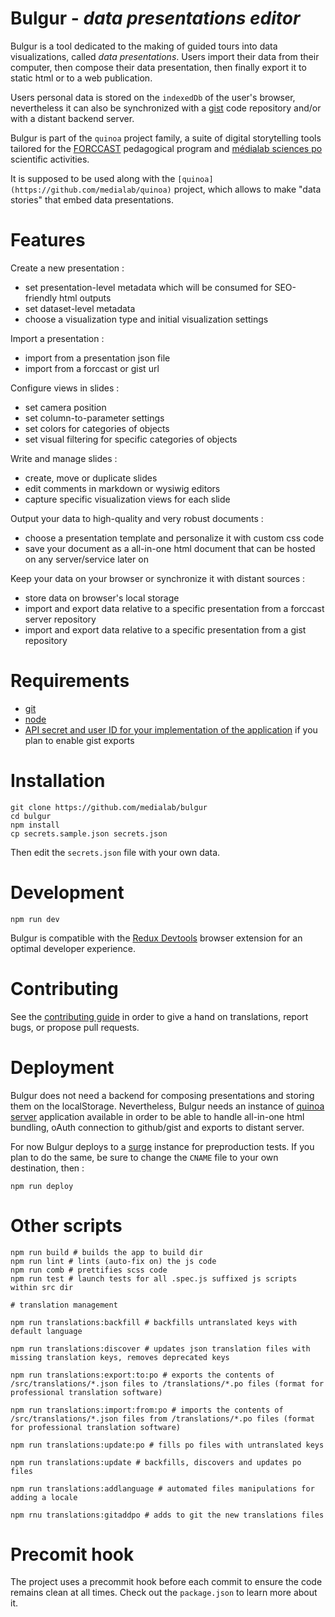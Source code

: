 # Bulgur - *data presentations editor*

Bulgur is a tool dedicated to the making of guided tours into data visualizations, called *data presentations*.
Users import their data from their computer, then compose their data presentation, then finally export it to static html or to a web publication.

Users personal data is stored on the `indexedDb` of the user's browser, nevertheless it can also be synchronized with a [gist](https://gist.github.com/) code repository and/or with a distant backend server.

Bulgur is part of the ``quinoa`` project family, a suite of digital storytelling tools tailored for the [FORCCAST](http://controverses.org/) pedagogical program and [médialab sciences po](http://www.medialab.sciences-po.fr/) scientific activities.

It is supposed to be used along with the `[quinoa](https://github.com/medialab/quinoa)` project, which allows to make "data stories" that embed data presentations.

# Features

Create a new presentation :

* set presentation-level metadata which will be consumed for SEO-friendly html outputs
* set dataset-level metadata
* choose a visualization type and initial visualization settings

Import a presentation :

* import from a presentation json file
* import from a forccast or gist url

Configure views in slides :

* set camera position
* set column-to-parameter settings
* set colors for categories of objects
* set visual filtering for specific categories of objects

Write and manage slides :

* create, move or duplicate slides
* edit comments in markdown or wysiwig editors
* capture specific visualization views for each slide

Output your data to high-quality and very robust documents :

* choose a presentation template and personalize it with custom css code
* save your document as a all-in-one html document that can be hosted on any server/service later on

Keep your data on your browser or synchronize it with distant sources :

* store data on browser's local storage
* import and export data relative to a specific presentation from a forccast server repository
* import and export data relative to a specific presentation from a gist repository


# Requirements

* [git](https://git-scm.com/)
* [node](https://nodejs.org/en/)
* [API secret and user ID for your implementation of the application](https://github.com/settings/applications/new) if you plan to enable gist exports

# Installation

```
git clone https://github.com/medialab/bulgur
cd bulgur
npm install
cp secrets.sample.json secrets.json
```

Then edit the ``secrets.json`` file with your own data.

# Development

```
npm run dev
```

Bulgur is compatible with the [Redux Devtools](https://github.com/gaearon/redux-devtools) browser extension for an optimal developer experience.

# Contributing

See the [contributing guide](https://github.com/medialab/bulgur/blob/master/CONTRIBUTING.md) in order to give a hand on translations, report bugs, or propose pull requests.

# Deployment

Bulgur does not need a backend for composing presentations and storing them on the localStorage. Nevertheless, Bulgur needs an instance of [quinoa server](https://github.com/medialab/quinoa-server) application available in order to be able to handle all-in-one html bundling, oAuth connection to github/gist and exports to distant server.

For now Bulgur deploys to a [surge](http://surge.sh/) instance for preproduction tests. If you plan to do the same, be sure to change the `CNAME` file to your own destination, then :

```
npm run deploy
```

# Other scripts

```
npm run build # builds the app to build dir
npm run lint # lints (auto-fix on) the js code
npm run comb # prettifies scss code
npm run test # launch tests for all .spec.js suffixed js scripts within src dir

# translation management

npm run translations:backfill # backfills untranslated keys with default language

npm run translations:discover # updates json translation files with missing translation keys, removes deprecated keys

npm run translations:export:to:po # exports the contents of /src/translations/*.json files to /translations/*.po files (format for professional translation software)

npm run translations:import:from:po # imports the contents of /src/translations/*.json files from /translations/*.po files (format for professional translation software)

npm run translations:update:po # fills po files with untranslated keys

npm run translations:update # backfills, discovers and updates po files

npm run translations:addlanguage # automated files manipulations for adding a locale

npm rnu translations:gitaddpo # adds to git the new translations files
```

# Precomit hook

The project uses a precommit hook before each commit to ensure the code remains clean at all times. Check out the `package.json` to learn more about it.

